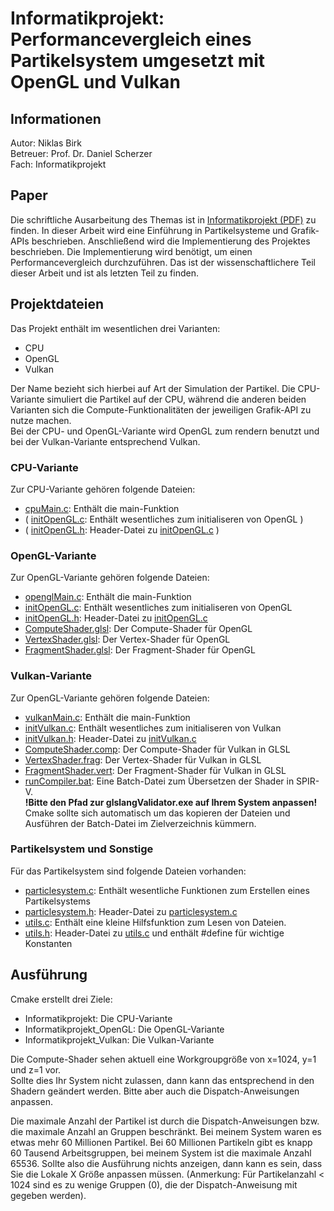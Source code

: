 # Informatikprojekt: Performancevergleich eines Partikelsystem umgesetzt mit OpenGL und Vulkan
## Informationen
Autor: Niklas Birk\
Betreuer: Prof. Dr. Daniel Scherzer\
Fach: Informatikprojekt

## Paper
Die schriftliche Ausarbeitung des Themas ist in [Informatikprojekt (PDF)](Informatikprojekt_release_01042020.pdf) zu finden. 
In dieser Arbeit wird eine Einführung in Partikelsysteme und Grafik-APIs beschrieben. Anschließend wird die Implementierung des Projektes beschrieben. Die Implementierung wird benötigt, um einen Performancevergleich durchzuführen. Das ist der wissenschaftlichere Teil dieser Arbeit und ist als letzten Teil zu finden.

## Projektdateien
Das Projekt enthält im wesentlichen drei Varianten:
- CPU
- OpenGL
- Vulkan

Der Name bezieht sich hierbei auf Art der Simulation der Partikel.
Die CPU-Variante simuliert die Partikel auf der CPU, 
während die anderen beiden Varianten sich die Compute-Funktionalitäten der
jeweiligen Grafik-API zu nutze machen.\
Bei der CPU- und OpenGL-Variante wird OpenGL zum rendern benutzt und 
bei der Vulkan-Variante entsprechend Vulkan.

### CPU-Variante
Zur CPU-Variante gehören folgende Dateien:
- [cpuMain.c](cpuMain.c): Enthält die main-Funktion
- ( [initOpenGL.c](initOpenGL.c): Enthält wesentliches zum initialiseren von OpenGL )
- ( [initOpenGL.h](initOpenGL.h): Header-Datei zu [initOpenGL.c](initOpenGL.c) )

### OpenGL-Variante
Zur OpenGL-Variante gehören folgende Dateien:
- [openglMain.c](openglMain.c): Enthält die main-Funktion
- [initOpenGL.c](initOpenGL.c): Enthält wesentliches zum initialiseren von OpenGL
- [initOpenGL.h](initOpenGL.h): Header-Datei zu [initOpenGL.c](initOpenGL.c)
- [ComputeShader.glsl](shaders/opengl/ComputeShader.glsl): Der Compute-Shader für OpenGL
- [VertexShader.glsl](shaders/opengl/VertexShader.glsl): Der Vertex-Shader für OpenGL
- [FragmentShader.glsl](shaders/opengl/FragmentShader.glsl): Der Fragment-Shader für OpenGL

### Vulkan-Variante
Zur OpenGL-Variante gehören folgende Dateien:
- [vulkanMain.c](vulkanMain.c): Enthält die main-Funktion
- [initVulkan.c](initVulkan.c): Enthält wesentliches zum initialiseren von Vulkan
- [initVulkan.h](initVulkan.h): Header-Datei zu [initVulkan.c](initVulkan.c)
- [ComputeShader.comp](shaders/vulkan/ComputeShader.comp): Der Compute-Shader für Vulkan in GLSL
- [VertexShader.frag](shaders/vulkan/VertexShader.vert): Der Vertex-Shader für Vulkan in GLSL
- [FragmentShader.vert](shaders/vulkan/FragmentShader.frag): Der Fragment-Shader für Vulkan in GLSL
- [runCompiler.bat](shaders/vulkan/runCompiler.bat): Eine Batch-Datei zum Übersetzen der Shader in SPIR-V.\
__!Bitte den Pfad zur glslangValidator.exe auf Ihrem System anpassen!__\
Cmake sollte sich automatisch um das kopieren der Dateien und Ausführen der Batch-Datei im Zielverzeichnis kümmern.

### Partikelsystem und Sonstige
Für das Partikelsystem sind folgende Dateien vorhanden:
- [particlesystem.c](particlesystem.c): Enthält wesentliche Funktionen zum Erstellen eines Partikelsystems
- [particlesystem.h](particlesystem.h): Header-Datei zu [particlesystem.c](particlesystem.c)
- [utils.c](utils.c): Enthält eine kleine Hilfsfunktion zum Lesen von Dateien. 
- [utils.h](utils.h): Header-Datei zu [utils.c](utils.c) und enthält #define für wichtige Konstanten

## Ausführung
Cmake erstellt drei Ziele:
- Informatikprojekt: Die CPU-Variante
- Informatikprojekt_OpenGL: Die OpenGL-Variante
- Informatikprojekt_Vulkan: Die Vulkan-Variante

Die Compute-Shader sehen aktuell eine Workgroupgröße von x=1024, y=1 und z=1 vor.\
Sollte dies Ihr System nicht zulassen, dann kann das entsprechend in den Shadern geändert werden.
Bitte aber auch die Dispatch-Anweisungen anpassen. 

Die maximale Anzahl der Partikel ist durch die Dispatch-Anweisungen bzw. die maximale Anzahl an Gruppen beschränkt. 
Bei meinem System waren es etwas mehr 60 Millionen Partikel. 
Bei 60 Millionen Partikeln gibt es knapp 60 Tausend Arbeitsgruppen, bei meinem System ist die maximale Anzahl 65536.
Sollte also die Ausführung nichts anzeigen, dann kann es sein, dass Sie die Lokale X Größe anpassen müssen.
(Anmerkung: Für Partikelanzahl < 1024 sind es zu wenige Gruppen (0), die der Dispatch-Anweisung mit gegeben werden).




